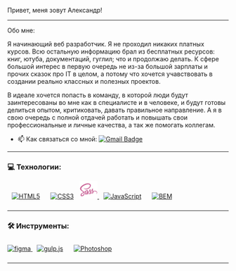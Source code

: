 
Привет, меня зовут Александр!

---

Обо мне:

Я начинающий веб разработчик. Я не проходил никаких платных курсов. Всю остальную информацию брал из бесплатных ресурсов: книг, ютуба, документаций, гуглил; что и продолжаю делать. К сфере большой интерес в первую очередь не из-за большой зарплаты и прочих сказок про IT в целом, а потому что хочется учавствовать в создании реально классных и полезных проектов.

В идеале хочется попасть в команду, в которой люди будут заинтересованы во мне как в специалисте и в человеке, и будут готовы делиться опытом, критиковать, давать правильное направление. А я в свою очередь с полной отдачей работать и повышать свои профессиональные и личные качества, а так же помогать коллегам.


- :mailbox: Как связаться со мной: [![Gmail Badge](https://img.shields.io/badge/-Gmail-red?style=flat&logo=Gmail&logoColor=white)](mailto:sashapyankov86@gmail.com)

---

### 💻 Технологии:

<div>
<p align="left"> 
<a href="https://en.wikipedia.org/wiki/HTML5" target="_blank"><img style="margin: 10px" src="https://profilinator.rishav.dev/skills-assets/html5-original-wordmark.svg" alt="HTML5" height="50" /></a>
<a href="https://www.w3schools.com/css/" target="_blank"><img style="margin: 10px" src="https://profilinator.rishav.dev/skills-assets/css3-original-wordmark.svg" alt="CSS3" height="50" /></a>
<a href="https://sass-lang.com" target="_blank" rel ="noreferrer"> <img src="https://raw.githubusercontent.com/devicons/devicon/master/icons/sass/sass-original.svg" alt="sass" width="40" height="40"/> </a>
<a href="https://www.javascript.com/" target="_blank"><img style="margin: 10px" src="https://profilinator.rishav.dev/skills-assets/javascript-original.svg" alt="JavaScript" height="50" /></a>
<a href="http://getbem.com/" target="_blank"><img style="margin: 10px" src="https://profilinator.rishav.dev/skills-assets/bem.svg" alt="BEM" height="50" /></a> </p>
</div>

---

### 🛠 Инструменты:

<div>
<a href="https:// www.figma.com/" target="_blank" rel="noreferrer"> <img src="https://www.vectorlogo.zone/logos/figma/figma-icon.svg" alt="figma" width= "40" height="40"/> </a>
<a href="https://gulpjs.com/" target="_blank"><img style="margin: 10px" src="https://profilinator.rishav.dev/skills-assets/gulp-plain.svg" alt="gulp.js" height="50" /></a>  
<a href="https://www.adobe.com/in/products/photoshop.html" target="_blank"><img style="margin: 10px" src="https://profilinator.rishav.dev/skills-assets/photoshop-plain.svg" alt="Photoshop" height="50" /></a>  
</div>

---
